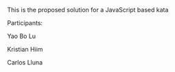 This is the proposed solution for a JavaScript based kata

Participants:

Yao Bo Lu

Kristian Hiim

Carlos Lluna
